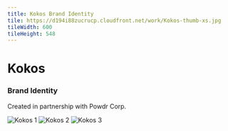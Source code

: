 ```yaml
---
title: Kokos Brand Identity
tile: https://d194i88zucrucp.cloudfront.net/work/Kokos-thumb-xs.jpg
tileWidth: 600
tileHeight: 548
---
```


# Kokos

### Brand Identity

Created in partnership with Powdr Corp.

![Kokos 1](https://d194i88zucrucp.cloudfront.net/work/Kokos1-lg.jpg)
![Kokos 2](https://d194i88zucrucp.cloudfront.net/work/Kokos2-lg.jpg)
![Kokos 3](https://d194i88zucrucp.cloudfront.net/work/Kokos3-lg.jpg)
